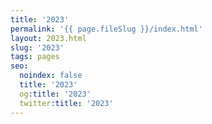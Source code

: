 ```yaml
---
title: '2023'
permalink: '{{ page.fileSlug }}/index.html'
layout: 2023.html
slug: '2023'
tags: pages
seo:
  noindex: false
  title: '2023'
  og:title: '2023'
  twitter:title: '2023'
---
```



